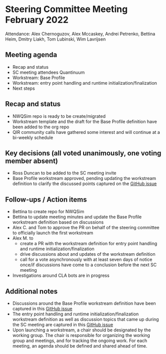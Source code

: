 # Steering Committee Meeting February 2022

Attendance: Alex Chernoguzov, Alex Mccaskey, Andrei Petrenko, Bettina Heim,
Dmitry Liakh, Tom Lubinski, Wim Lavrijsen

## Meeting agenda

- Recap and status
- SC meeting attendees Quantinuum
- Workstream: Base Profile
- Workstream: entry point handling and runtime initialization/finalization
- Next steps

## Recap and status

- NWQSim repo is ready to be create/migrated
- Workstream template and the draft for the Base Profile definition have been
  added to the org repo
- QIR community calls have gathered some interest and will continue at a
  bi-weekly schedule

## Key decisions (all voted unanimously, one voting member absent)

- Ross Duncan to be added to the SC meeting invite
- Base Profile workstream approved, pending updating the workstream definition
  to clarify the discussed points captured on the [GitHub
  issue](https://github.com/qir-alliance/.github/issues/15)

## Follow-ups / Action items

- Bettina to create repo for NWQSim
- Bettina to update meeting minutes and update the Base Profile workstream
  definition based on discussions
- Alex C. and Tom to approve the PR on behalf of the steering committee to
  officially launch the first workstream
- Alex M. to
  - create a PR with the workstream definition for entry point handling and
    runtime initialization/finalization
  - drive discussions about and updates of the workstream definition
  - call for a vote asynchronously with at least seven days of notice once/if
    discussions have come to a conclusion before the next SC meeting
- Investigations around CLA bots are in progress

## Additional notes

- Discussions around the Base Profile workstream definition have been captured
  in this [GitHub issue](https://github.com/qir-alliance/.github/issues/15)
- The entry point handling and runtime initialization/finalization workstream
  definition as well as discussion topics that came up during the SC meeting are
  captured in this [GitHub
  issue](https://github.com/qir-alliance/.github/issues/16)
- Upon launching a workstream, a chair should be designated by the working
  group. The chair is responsible for organizing the working group and meetings,
  and for tracking the ongoing work. For each meeting, an agenda should be
  defined and shared ahead of time.
